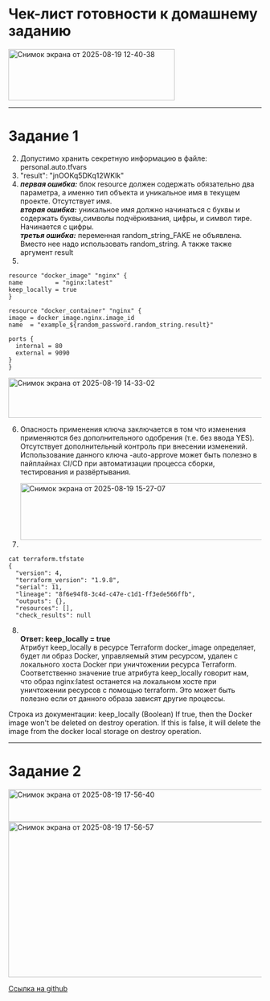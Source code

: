 # Чек-лист готовности к домашнему заданию

<img width="331" height="102" alt="Снимок экрана от 2025-08-19 12-40-38" src="https://github.com/user-attachments/assets/ac090a51-e02c-4b30-bdf6-ea7c8c5cc8a6" />

<hr>

# Задание 1

2. Допустимо хранить секретную информацию в файле: personal.auto.tfvars
3. "result": "jnOOKq5DKq12WKlk"
4. 
   ***первая ошибка:*** блок resource должен содержать обязательно два параметра, а именно тип объекта и уникальное имя в текущем проекте. Отсутствует имя.<br>
   ***вторая ошибка:*** уникальное имя должно начинаться с буквы и содержать буквы,символы подчёркивания, цифры, и символ тире. Начинается с цифры.<br>
   ***третья ошибка:*** переменная random_string_FAKE не объявлена. Вместо нее надо использовать random_string. А также также аргумент result 
5.  
  ```
resource "docker_image" "nginx" {
  name         = "nginx:latest"
  keep_locally = true
}

resource "docker_container" "nginx" {
  image = docker_image.nginx.image_id
  name  = "example_${random_password.random_string.result}"

  ports {
    internal = 80
    external = 9090
  }
}
  ```

<img width="1346" height="80" alt="Снимок экрана от 2025-08-19 14-33-02" src="https://github.com/user-attachments/assets/a2974bf2-205e-4e07-995d-7af1b8704f71" />

6. Опасность применения ключа заключается в том что изменения применяются без дополнительного одобрения (т.е. без ввода YES). Отсутствует дополнительный контроль при внесении изменений.
   Использование данного ключа -auto-approve может быть полезно в пайплайнах CI/CD при автоматизации процесса сборки, тестирования и развёртывания.

   <img width="1320" height="113" alt="Снимок экрана от 2025-08-19 15-27-07" src="https://github.com/user-attachments/assets/9c5064f5-11e8-4529-bec8-095ab78166fa" />

7.
```
cat terraform.tfstate
{
  "version": 4,
  "terraform_version": "1.9.8",
  "serial": 11,
  "lineage": "8f6e94f8-3c4d-c47e-c1d1-ff3ede566ffb",
  "outputs": {},
  "resources": [],
  "check_results": null
```

8. <br><b>Ответ: keep_locally = true</b> <br>
Атрибут keep_locally в ресурсе Terraform docker_image определяет, будет ли образ Docker, управляемый этим ресурсом, удален с локального хоста Docker при уничтожении ресурса Terraform.
Соответственно значение true атрибута keep_locally говорит нам, что образ nginx:latest останется на локальном хосте при уничтожении ресурсов с помощью terraform. Это может быть полезно
если от данного образа зависят другие процессы. 

Строка из документации:
keep_locally (Boolean) If true, then the Docker image won't be deleted on destroy operation. If this is false, it will delete the image from the docker local storage on destroy operation.
 
<hr>

# Задание 2

<img width="1336" height="65" alt="Снимок экрана от 2025-08-19 17-56-40" src="https://github.com/user-attachments/assets/d1fe87dc-cf74-4117-9451-554d51515c21" />

<img width="896" height="309" alt="Снимок экрана от 2025-08-19 17-56-57" src="https://github.com/user-attachments/assets/c5d15716-72db-4ee1-acb9-1cd243ffc1c0" />

[Ссылка на github](https://github.com/dreadsolnce/zad2)
